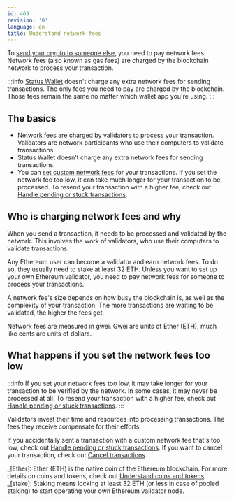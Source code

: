 ```yaml
---
id: 469
revision: '0'
language: en
title: Understand network fees
---
```


To [send your crypto to someone else](./send-crypto), you need to pay network fees. Network fees (also known as gas fees) are charged by the blockchain network to process your transaction.

:::info
[Status Wallet](./status-wallet-your-quick-start-guide) doesn't charge any extra network fees for sending transactions. The only fees you need to pay are charged by the blockchain. Those fees remain the same no matter which wallet app you're using.
:::

## The basics

- Network fees are charged by validators to process your transaction. Validators are network participants who use their computers to validate transactions.
- Status Wallet doesn't charge any extra network fees for sending transactions.
- You can [set custom network fees](./set-custom-network-fees) for your transactions. If you set the network fee too low, it can take much longer for your transaction to be processed. To resend your transaction with a higher fee, check out [Handle pending or stuck transactions](./handle-pending-or-stuck-transactions).

## Who is charging network fees and why

When you send a transaction, it needs to be processed and validated by the network. This involves the work of validators, who use their computers to validate transactions.

Any Ethereum user can become a validator and earn network fees. To do so, they usually need to stake at least 32 ETH. Unless you want to set up your own Ethereum validator, you need to pay network fees for someone to process your transactions.

A network fee's size depends on how busy the blockchain is, as well as the complexity of your transaction. The more transactions are waiting to be validated, the higher the fees get.

Network fees are measured in gwei. Gwei are units of Ether (ETH), much like cents are units of dollars.

## What happens if you set the network fees too low

:::info
If you set your network fees too low, it may take longer for your transaction to be verified by the network. In some cases, it may never be processed at all. To resend your transaction with a higher fee, check out [Handle pending or stuck transactions](./handle-pending-or-stuck-transactions).
:::

Validators invest their time and resources into processing transactions. The fees they receive compensate for their efforts.

If you accidentally sent a transaction with a custom network fee that's too low, check out [Handle pending or stuck transactions](./handle-pending-or-stuck-transactions). If you want to cancel your transaction, check out [Cancel transactions](./cancel-transactions).

_[Ether]: Ether (ETH) is the native coin of the Ethereum blockchain. For more details on coins and tokens, check out [Understand coins and tokens](./understand-coins-and-tokens).
_[stake]: Staking means locking at least 32 ETH (or less in case of pooled staking) to start operating your own Ethereum validator node.
